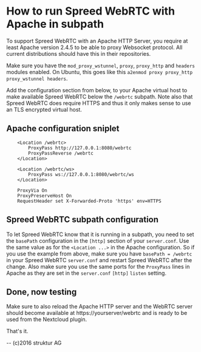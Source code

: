 # How to run Spreed WebRTC with Apache in subpath

To support Spreed WebRTC with an Apache HTTP Server, you require at least Apache
version 2.4.5 to be able to proxy Websocket protocol. All current distributions
should have this in their repositories.

Make sure you have the `mod_proxy_wstunnel`, `proxy`, `proxy_http` and `headers`
modules enabled. On Ubuntu, this goes like this `a2enmod proxy proxy_http proxy_wstunnel headers`.

Add the configuration section from below, to your Apache virtual host to make
available Spreed WebRTC below the `/webrtc` subpath. Note also that Spreed
WebRTC does require HTTPS and thus it only makes sense to use an TLS encrypted
virtual host.

## Apache configuration sniplet

```apacheconf
	<Location /webrtc>
		ProxyPass http://127.0.0.1:8080/webrtc
		ProxyPassReverse /webrtc
	</Location>

	<Location /webrtc/ws>
		ProxyPass ws://127.0.0.1:8080/webrtc/ws
	</Location>

	ProxyVia On
	ProxyPreserveHost On
	RequestHeader set X-Forwarded-Proto 'https' env=HTTPS
```

## Spreed WebRTC subpath configuration

To let Spreed WebRTC know that it is running in a subpath, you need to set the
`basePath` configuration in the `[http]` section of your `server.conf`. Use the
same value as for the `<Location ...>` in the Apache configuration. So if you
use the example from above, make sure you have `basePath = /webrtc` in your
Spreed WebRTC `server.conf` and restart Spreed WebRTC after the change. Also
make sure you use the same ports for the `ProxyPass` lines in Apache as they are
set in the `server.conf` `[http]` `listen` setting.

## Done, now testing

Make sure to also reload the Apache HTTP server and the WebRTC server should
become available at https://yourserver/webrtc and is ready to be used from the
Nextcloud plugin.

That's it.

--
(c)2016 struktur AG
